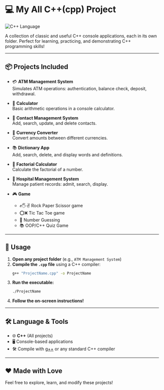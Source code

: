 # 💻 My All C++(cpp) Project

![C++ Language](https://img.shields.io/badge/Language-C++-blue)

A collection of classic and useful C++ console applications, each in its own folder. Perfect for learning, practicing, and demonstrating C++ programming skills!

---

## 📦 Projects Included

- 💳 **ATM Management System**  
  Simulates ATM operations: authentication, balance check, deposit, withdrawal.

- 🧮 **Calculator**  
  Basic arithmetic operations in a console calculator.

- 📒 **Contact Management System**  
  Add, search, update, and delete contacts.

- 💱 **Currency Converter**  
  Convert amounts between different currencies.

- 📚 **Dictionary App**  
  Add, search, delete, and display words and definitions.

- 🧮 **Factorial Calculator**  
  Calculate the factorial of a number.

- 🏥 **Hospital Management System**  
  Manage patient records: admit, search, display.

- 🎮 **Game**  
  - ✊🖐️✌️ Rock Paper Scissor game  
  - ⭕❌ Tic Tac Toe game
  - 🔢 Number Guessing 
  - 📚 OOP/C++ Quiz Game
---

## 🚀 Usage

1. **Open any project folder** (e.g., `ATM Management System`)
2. **Compile the `.cpp` file** using a C++ compiler:
    ```bash
    g++ "ProjectName.cpp" -o ProjectName
    ```
3. **Run the executable:**
    ```bash
    ./ProjectName
    ```
4. **Follow the on-screen instructions!**

---

## 🛠 Language & Tools

- 🌐 **C++** (All projects)
- 🖥️ Console-based applications
- 🛠️ Compile with [g++](https://gcc.gnu.org/) or any standard C++ compiler

---

## ❤️ Made with Love

Feel free to explore, learn, and modify these projects!
